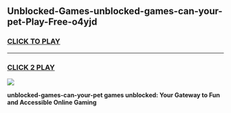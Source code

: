 
## Unblocked-Games-unblocked-games-can-your-pet-Play-Free-o4yjd
<h3>
<a href="https://premium76.site?title=unblocked-games-can-your-pet&ref=17A">CLICK TO PLAY</a></h3>
<hr>

<h3>
<a href="https://premium76.site?title=unblocked-games-can-your-pet&ref=17A">CLICK 2 PLAY</a>
  
</h3>

<a href="https://premium76.site?title=unblocked-games-can-your-pet&ref=17A"><img src="https://clearcache.store/games.png"></a>


**unblocked-games-can-your-pet games unblocked: Your Gateway to Fun and Accessible Online Gaming**
